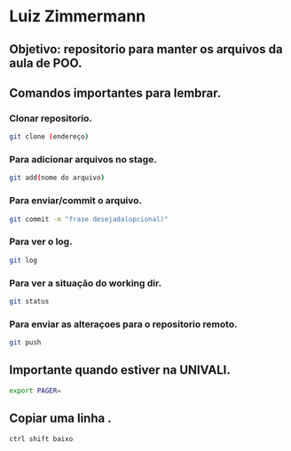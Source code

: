 # Luiz Zimmermann

## Objetivo: repositorio para manter os arquivos da aula de POO.

## Comandos importantes para lembrar.

### Clonar repositorio.
```bash
git clone (endereço)
```


### Para adicionar arquivos no stage.
```bash
git add(nome do arquivo)
```

### Para enviar/commit o arquivo.
```bash
git commit -m "frase desejada(opcional)"
```

### Para ver o log.
```bash
git log
```


### Para ver a situação do working dir.
```bash
git status
```


### Para enviar as alteraçoes para o repositorio remoto.
```bash
git push
```


## Importante quando estiver na UNIVALI.
```bash
export PAGER=
```

## Copiar uma linha .
```bash
ctrl shift baixo
```










